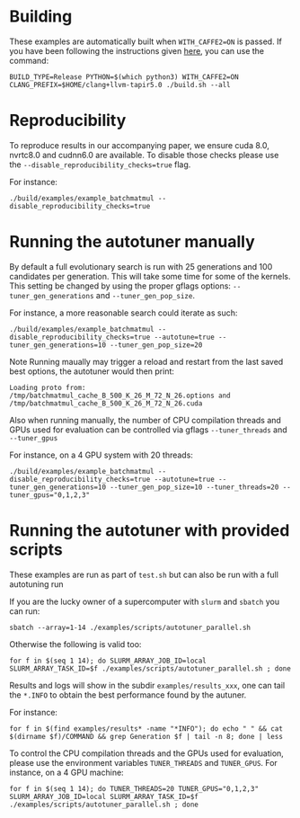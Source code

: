 # Building

These examples are automatically built when ```WITH_CAFFE2=ON``` is passed.
If you have been following the instructions given [here](https://github.com/facebookresearch/TensorComprehensions/blob/release/docs/source/installation.rst), you can use the command:

```
BUILD_TYPE=Release PYTHON=$(which python3) WITH_CAFFE2=ON CLANG_PREFIX=$HOME/clang+llvm-tapir5.0 ./build.sh --all
```

# Reproducibility
To reproduce results in our accompanying paper, we ensure cuda 8.0, nvrtc8.0 and cudnn6.0 are available. To disable those checks please use the ```--disable_reproducibility_checks=true``` flag.

For instance:
```
./build/examples/example_batchmatmul --disable_reproducibility_checks=true
```

# Running the autotuner manually
By default a full evolutionary search is run with 25 generations and 100 candidates per generation. This will take some time for some of the kernels. This setting be changed by using the proper gflags options: ```--tuner_gen_generations``` and ```--tuner_gen_pop_size```.

For instance, a more reasonable search could iterate as such:
```
./build/examples/example_batchmatmul --disable_reproducibility_checks=true --autotune=true --tuner_gen_generations=10 --tuner_gen_pop_size=20
```

Note
Running maually may trigger a reload and restart from the last saved best options, the autotuner would then print:
```
Loading proto from: /tmp/batchmatmul_cache_B_500_K_26_M_72_N_26.options and /tmp/batchmatmul_cache_B_500_K_26_M_72_N_26.cuda
```


Also when running manually, the number of CPU compilation threads and GPUs used for evaluation can be controlled via gflags
```--tuner_threads``` and ```--tuner_gpus```

For instance, on a 4 GPU system with 20 threads:
```
./build/examples/example_batchmatmul --disable_reproducibility_checks=true --autotune=true --tuner_gen_generations=10 --tuner_gen_pop_size=10 --tuner_threads=20 --tuner_gpus="0,1,2,3"
```

# Running the autotuner with provided scripts
These examples are run as part of ```test.sh``` but can also be run with a full autotuning run

If you are the lucky owner of a supercomputer with ```slurm``` and ```sbatch``` you can run:
```
sbatch --array=1-14 ./examples/scripts/autotuner_parallel.sh
```

Otherwise the following is valid too:
```
for f in $(seq 1 14); do SLURM_ARRAY_JOB_ID=local SLURM_ARRAY_TASK_ID=$f ./examples/scripts/autotuner_parallel.sh ; done
```

Results and logs will show in the subdir ```examples/results_xxx```, one can tail the ```*.INFO``` to obtain the best performance found by the autuner.

For instance:
```
for f in $(find examples/results* -name "*INFO"); do echo " " && cat $(dirname $f)/COMMAND && grep Generation $f | tail -n 8; done | less
```

To control the CPU compilation threads and the GPUs used for evaluation, please use the environment variables ```TUNER_THREADS``` and ```TUNER_GPUS```.
For instance, on a 4 GPU machine:
```
for f in $(seq 1 14); do TUNER_THREADS=20 TUNER_GPUS="0,1,2,3" SLURM_ARRAY_JOB_ID=local SLURM_ARRAY_TASK_ID=$f ./examples/scripts/autotuner_parallel.sh ; done
```
